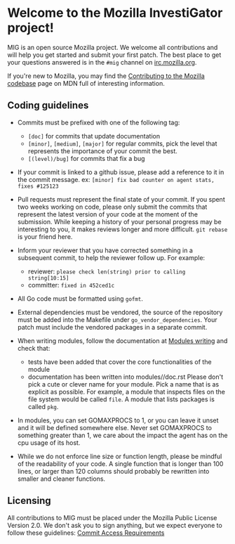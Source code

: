 # Welcome to the Mozilla InvestiGator project!

MIG is an open source Mozilla project. We welcome all contributions and will
help you get started and submit your first patch. The best place to get your
questions answered is in the `#mig` channel on
[irc.mozilla.org](https://wiki.mozilla.org/IRC).

If you're new to Mozilla, you may find the [Contributing to the Mozilla
codebase](https://developer.mozilla.org/en-US/docs/Introduction) page on MDN
full of interesting information.

## Coding guidelines

* Commits must be prefixed with one of the following tag:
    - `[doc]` for commits that update documentation
    - `[minor]`, `[medium]`, `[major]` for regular commits, pick the level that
      represents the importance of your commit the best.
    - `[(level)/bug]` for commits that fix a bug

* If your commit is linked to a github issue, please add a reference
  to it in the commit message.
  ex: `[minor] fix bad counter on agent stats, fixes #125123`

* Pull requests must represent the final state of your commit. If you spent two
  weeks working on code, please only submit the commits that represent the
  latest version of your code at the moment of the submission. While keeping a
  history of your personal progress may be interesting to you, it makes reviews
  longer and more difficult. `git rebase` is your friend here.

* Inform your reviewer that you have corrected something in a subsequent commit,
  to help the reviewer follow up. For example:
    - reviewer: `please check len(string) prior to calling string[10:15]`
    - committer: `fixed in 452ced1c`

* All Go code must be formatted using `gofmt`.

* External dependencies must be vendored, the source of the repository must be
  added into the Makefile under `go_vendor_dependencies`. Your patch must
  include the vendored packages in a separate commit.

* When writing modules, follow the documentation at [Modules
  writing](http://mig.mozilla.org/doc/modules.rst.html) and check that:
    - tests have been added that cover the core functionalities of the module
    - documentation has been written into modules/<modulename>/doc.rst
  Please don't pick a cute or clever name for your module. Pick a name that is
  as explicit as possible. For example, a module that inspects files on the file
  system would be called `file`. A module that lists packages is called `pkg`.

* In modules, you can set GOMAXPROCS to 1, or you can leave it unset and it will
  be defined somewhere else. Never set GOMAXPROCS to something greater than 1,
  we care about the impact the agent has on the cpu usage of its host.

* While we do not enforce line size or function length, please be mindful of the
  readability of your code. A single function that is longer than 100 lines, or
  larger than 120 columns should probably be rewritten into smaller and cleaner
  functions.

## Licensing

All contributions to MIG must be placed under the Mozilla Public License Version
2.0. We don't ask you to sign anything, but we expect everyone to follow these
guidelines: [Commit Access Requirements](https://www.mozilla.org/en-US/about/governance/policies/commit/requirements/)
